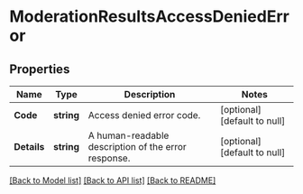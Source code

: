 # ModerationResultsAccessDeniedError

## Properties
Name | Type | Description | Notes
------------ | ------------- | ------------- | -------------
**Code** | **string** | Access denied error code. | [optional] [default to null]
**Details** | **string** | A human-readable description of the error response. | [optional] [default to null]

[[Back to Model list]](../README.md#documentation-for-models) [[Back to API list]](../README.md#documentation-for-api-endpoints) [[Back to README]](../README.md)

